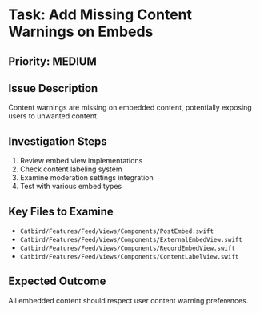 # Task: Add Missing Content Warnings on Embeds

## Priority: MEDIUM

## Issue Description
Content warnings are missing on embedded content, potentially exposing users to unwanted content.

## Investigation Steps
1. Review embed view implementations
2. Check content labeling system
3. Examine moderation settings integration
4. Test with various embed types

## Key Files to Examine
- `Catbird/Features/Feed/Views/Components/PostEmbed.swift`
- `Catbird/Features/Feed/Views/Components/ExternalEmbedView.swift`
- `Catbird/Features/Feed/Views/Components/RecordEmbedView.swift`
- `Catbird/Features/Feed/Views/Components/ContentLabelView.swift`

## Expected Outcome
All embedded content should respect user content warning preferences.